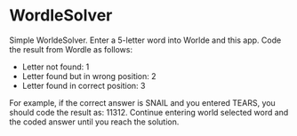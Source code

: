 # WordleSolver
Simple WorldeSolver. Enter a 5-letter word into Worlde and this app. Code the result from Wordle as follows:
  - Letter not found: 1
  - Letter found but in wrong position: 2
  - Letter found in correct position: 3

For example, if the correct answer is SNAIL and you entered TEARS, you should code the result as: 11312.
Continue entering world selected word and the coded answer until you reach the solution.
